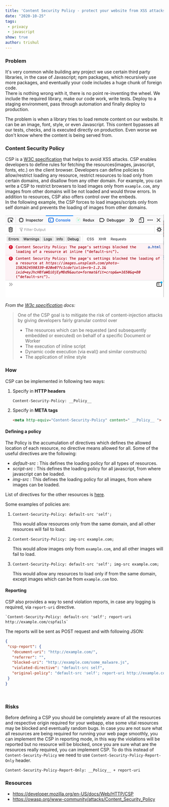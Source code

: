 ```yaml
---
title: 'Content Security Policy - protect your website from XSS attacks'
date: "2020-10-25"
tags:
 - privacy
 - javascript
show: true
author: trishul
---
```

 
### Problem
It's very common while building any project we use certain third party libraries, in the case of Javascript; npm packages, which recursively use more packages, and eventually your code includes a huge chunk of foreign code.  
There is nothing wrong with it, there is no point re-inventing the wheel. We include the required library, make our code work, write tests. Deploy to a staging environment, pass through automation and finally deploy to production.  

The problem is when a library tries to load remote content on our website. It can be an image, font, style, or even Javascript. This content bypasses all our tests, checks, and is executed directly on production. Even worse we don't know where the content is being served from.

### Content Security Policy 
CSP is a [W3C specification](https://www.w3.org/TR/CSP3/) that helps to avoid XSS attacks. CSP enables developers to define rules for fetching the resources(images, javascript, fonts, etc.) on the client browser. Developers can define policies to allow/restrict loading any resource, restrict resources to load only from certain domains, and disallow from any other domain. For example, you can write a CSP to restrict browsers to load images only from `example.com`, any images from other domains will be not loaded and would throw errors. In addition to resources, CSP also offers control over the embeds.  
In the following example, the CSP forces to load images/scripts only from self domain and prevents the loading of images from other domains.

![CSP block](csp1.png)
 
*From the [W3c specification](https://www.w3.org/TR/CSP3/) docs:* 
 > One of the CSP goal is to mitigate the risk of content-injection attacks by giving developers fairly granular control over
>  - The resources which can be requested (and subsequently embedded or executed) on behalf of a specific Document or Worker
>  - The execution of inline script
>  - Dynamic code execution (via eval() and similar constructs)
>  - The application of inline style

 
### How
CSP can be implemented in following two ways:
1. Specify in **HTTP headers** 
   ```TEXT
   Content-Security-Policy: __Policy__
   ```
2. Specify in **META tags** 
   ```HTML
   <meta http-equiv="Content-Security-Policy" content=" __Policy__ ">
   ```
 
#### Defining a policy
The Policy is the accumulation of directives which defines the allowed location of each resource, no directive means allowed for all. Some of the useful directives are the following:
- *default-src* : This defines the loading policy for all types of resources.
- *script-src* : This defines the loading policy for all javascript, from where javascript can be loaded.
- *img-src* : This defines the loading policy for all images, from where images can be loaded. 
 
List of directives for the other resources is [here](https://developers.google.com/web/fundamentals/security/csp#policy_applies_to_a_wide_variety_of_resources).
 
Some examples of policies are:
1. ```
   Content-Security-Policy: default-src 'self';
   ```
   This would allow resources only from the same domain, and all other resources will fail to load.
2. ```
   Content-Security-Policy: img-src example.com;
   ```
   This would allow images only from `example.com`, and all other images will fail to load.
2. ```
   Content-Security-Policy: default-src 'self'; img-src example.com;
   ```
   This would allow any resources to load only if from the same domain, except images which can be from `example.com` too.

#### Reporting
CSP also provides a way to send violation reports, in case any logging is required, via `report-uri` directive. 
```TEXT
`Content-Security-Policy: default-src 'self'; report-uri http://example.com/cspfails` 
```
 
The reports will be sent as POST request and with following JSON: 
```JSON
{
 "csp-report": {
   "document-uri": "http://example.com/",
   "referrer": "",
   "blocked-uri": "http://example.com/some_malware.js",
   "violated-directive": "default-src self",
   "original-policy": "default-src 'self'; report-uri http://example.com/cspfails"
 }
}
```
<br/>

### Risks
Before defining a CSP you should be completely aware of all the resources and respective origin required for your webapp, else some vital resources may be blocked and eventually random bugs. 
In case you are not sure what all resources are being required for running your web page smoothly, you can implement the CSP in reporting mode, in this way the violations will be reported but no resource will be blocked, once you are sure what are the resources really required, you can implement CSP. To do this instead of `Content-Security-Policy` we need to use `Content-Security-Policy-Report-Only` header. 
 
```
Content-Security-Policy-Report-Only: __Policy__ + report-uri
```
 
### Resources
- https://developer.mozilla.org/en-US/docs/Web/HTTP/CSP
- https://owasp.org/www-community/attacks/Content_Security_Policy
